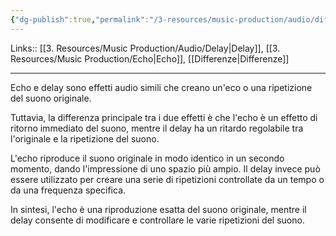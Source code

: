 ```yaml
---
{"dg-publish":true,"permalink":"/3-resources/music-production/audio/differenza-tra-echo-e-delay/"}
---
```


Links:: [[3. Resources/Music Production/Audio/Delay\|Delay]], [[3. Resources/Music Production/Echo\|Echo]], [[Differenze\|Differenze]]

---
Echo e delay sono effetti audio simili che creano un'eco o una ripetizione del suono originale. 

Tuttavia, la differenza principale tra i due effetti è che l'echo è un effetto di ritorno immediato del suono, mentre il delay ha un ritardo regolabile tra l'originale e la ripetizione del suono.

L'echo riproduce il suono originale in modo identico in un secondo momento, dando l'impressione di uno spazio più ampio. Il delay invece può essere utilizzato per creare una serie di ripetizioni controllate da un tempo o da una frequenza specifica.

In sintesi, l'echo è una riproduzione esatta del suono originale, mentre il delay consente di modificare e controllare le varie ripetizioni del suono.


